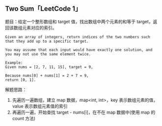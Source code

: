 ## Two Sum「LeetCode 1」

题目：给定一个整形数组和 target 值，找出数组中两个元素的和等于 target，返回该数组元素对应的索引。

```
Given an array of integers, return indices of the two numbers such that they add up to a specific target.

You may assume that each input would have exactly one solution, and you may not use the same element twice.

Example:
Given nums = [2, 7, 11, 15], target = 9,

Because nums[0] + nums[1] = 2 + 7 = 9,
return [0, 1].
```

解题思路：

1. 先遍历一遍数组，建立 map 数据，map<int, int>，key 表示数组元素的值，value 表示数组元素值的索引
2. 再遍历一遍，开始查找 target - nums[i]，在不在 map 数据中(使用 map 的 count 方法)
